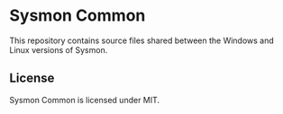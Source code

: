 # Sysmon Common

This repository contains source files shared between the Windows and Linux
versions of Sysmon.

## License

Sysmon Common is licensed under MIT.

